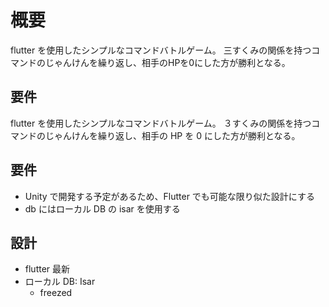 # 概要

flutter を使用したシンプルなコマンドバトルゲーム。
三すくみの関係を持つコマンドのじゃんけんを繰り返し、相手のHPを0にした方が勝利となる。

## 要件

flutter を使用したシンプルなコマンドバトルゲーム。
３すくみの関係を持つコマンドのじゃんけんを繰り返し、相手の HP を 0 にした方が勝利となる。

## 要件

- Unity で開発する予定があるため、Flutter でも可能な限り似た設計にする
- db にはローカル DB の isar を使用する

## 設計

- flutter 最新
- ローカル DB: Isar
    - freezed
